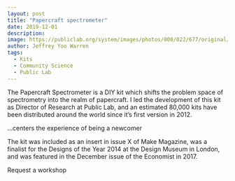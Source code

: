 ```yaml
---
layout: post
title: "Papercraft spectrometer"
date: 2019-12-01
description: 
image: https://publiclab.org/system/images/photos/000/022/677/original/IMG_20171130_140926.jpg
author: Jeffrey Yoo Warren
tags: 
  - Kits
  - Community Science
  - Public Lab
---
```


The Papercraft Spectrometer is a DIY kit which shifts the problem space of spectrometry into the realm of papercraft. I led the development of this kit as Director of Research at Public Lab, and an estimated 80,000 kits have been distributed around the world since it’s first version in 2012.

…centers the experience of being a newcomer

The kit was included as an insert in issue X of Make Magazine, was a finalist for the Designs of the Year 2014 at the Design Museum in London, and was featured in the December issue of the Economist in 2017.

Request a workshop
